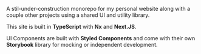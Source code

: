 A stil-under-construction monorepo for my personal website along with a couple other projects using a shared UI and utility library.

This site is built in **TypeScript** with **Nx** and **Next.JS**.

UI Components are built with **Styled Components** and come with their own **Storybook** library for mocking or independent development.
